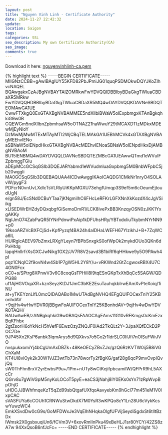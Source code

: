 ```yaml
---
layout: post
title: "Nguyen Vinh Linh - Certificate Authority"
date: 2024-11-27 22:42:32
update:
location: Saigon
tags:
categories: SSL
seo_description: My own Certificate Authority(CA)
seo_image:
comments: true
---
```

Download it here: [nguyenvinhlinh-ca.pem](/downloads/2024-11-27-Nguyen-Vinh-Linh-Certificate-Authority/nguyenvinhlinh-ca.pem)

{% highlight text %}
-----BEGIN CERTIFICATE-----
MIIGNzCCBB+gAwIBAgIUY55KFD82PbJPmiJG01quqPSDMOkwDQYJKoZIhvcNAQEL
BQAwgakxCzAJBgNVBAYTAlZOMRkwFwYDVQQIDBBIbyBDaGkgTWluaCBDaXR5MRkw
FwYDVQQHDBBIbyBDaGkgTWluaCBDaXR5MQ4wDAYDVQQKDAVNeSBDQTEOMAwGA1UE
CwwFTXkgQ0ExGTAXBgNVBAMMEE5ndXllbiBWaW5oIExpbmgxKTAnBgkqhkiG9w0B
CQEWGm5ndXllbnZpbmhsaW5oOTNAZ21haWwuY29tMCAXDTIzMDkxMDEwMjEyNloY
DzMwMjMwMTExMTAyMTI2WjCBqTELMAkGA1UEBhMCVk4xGTAXBgNVBAgMEEhvIENo
aSBNaW5oIENpdHkxGTAXBgNVBAcMEEhvIENoaSBNaW5oIENpdHkxDjAMBgNVBAoM
BU15IENBMQ4wDAYDVQQLDAVNeSBDQTEZMBcGA1UEAwwQTmd1eWVuIFZpbmggTGlu
aDEpMCcGCSqGSIb3DQEJARYabmd1eWVudmluaGxpbmg5M0BnbWFpbC5jb20wggIi
MA0GCSqGSIb3DQEBAQUAA4ICDwAwggIKAoICAQDG1CMkNr1nryO4SOLAvW/pygF3
PDFcrN0vnUvLXdlcTsVLRlyUiKKpMGXU73ehgfUmqp3S9ef5m6cOeumEjtoudUgN
e/gn58J/EcSNd0CBuYTaa7jKNgmilhC6FHcLeRFKrLGFXNnXkKozdX4cJgVSiikg
xLISEDWrEHZdyDQxqbgfGiSemoDmR1/LCK8lvePxBB3KnzqyOSN0zJKK1YxgAKKy
NgIJmO74ZabPaQR5IYNrPdnwiPxAip1kDFUhsHRy/YBTxdxIiuTkybmNYrNN9+p0
19ksoARZVcBXFCjSd+KpfPyzqf4BA24h4aIDHaLWEFH67YIzikhJ+B+7ZqWCa6IL
HUIRglcAEEV97bZmxLRXgYLeyn7fBPbSnxgkS0ofWpOk2mykdOUo3QKn6dPxHtdg
IapqHnlIrfrXsGXCJwNikg1GX2/JV7R8V2savd3B1biRf6qHHkwe9y5O9PAwh4pI
pqz1CNqIC2f9ovN4w4Sb1P7gW5HL2Y8Y/u+vRKWnd2GtZcgwoxRBX4U7C4GN0Fcx
oC0+s/SPtrg8XPnwV3v6C8coqGsTPHiIl8I9tqESnGKpTxXhBqCc5SAGW/QDPG88
uf1AjHGVOqaXR+kznSeyzKtDJ1JmC3bKE2EsuTauhqkbIrwEAmXvPteXoiq/1iNU
at+yTKEYznLlfL0mcQIDAQABo1MwUTAdBgNVHQ4EFgQUlFOCexTnIY25KBonhdAV
+9qjHv4wHwYDVR0jBBgwFoAUlFOCexTnIY25KBonhdAV+9qjHv4wDwYDVR0TAQH/
BAUwAwEB/zANBgkqhkiG9w0BAQsFAAOCAgEAms11G10vRFKmgs0cKmEzxBqKFhbx
2gtZsorH6oYkNcH5hVefF6EwzOzyZNQJF0iAd2TkQLt2Y+3JpaXQfECkD2POC7De
9JP45Xn2KsP6anbk3IqmArys5d9QXkvs7o5Go2r1IdrSLC0IfJfi7nOISuFWrJVO
nvspukxomiYj4bCgUmAxDBZk+48KeOECyZBvZJx/gzQ6RzKVTW0ij5B8iVGChXaM
KT4UI8viOyk2k30W1VJZ3wtTb73n78worTy2fBgKG/gaf28g6qcP9mvOvpIQvjQq
sW0ThFhn8rxV2yrEwbsP9u+/1Pm+nUTy8wCtKejifpbcamiIW/QFPrR9hL5AXcCr
QGrv8u7gWiVGpM5nyKoLOCoT5pyE+eaCS3jNahj8lY0EKs0sYn71zRpWvpBpOhjG
uHDCJJBWhfmqeKzT5qZd99sbQtgafUXfqoAavyebKm9hGcI77m451eM1V0lxpCAC
sVASFUYa6cCOUh1CRNWuStwDkdX7M0YsR3wKPQo8cY1Ln28U6cVykKcswYuwzWC4
EmkXSvdDw0cG9s/GoMFDWxJe3VqElhNHqkaOlgfUFVijSeydiSgdxSt6tlltBzDx
lWmsk2X0gsbxuqiUn6/fCVm3V+6xovRmIInPku49xBeHLJ1sr80YCY/42ZS8zA7w
94XxQsoB6nfJcFc=
-----END CERTIFICATE-----
{% endhighlight %}
